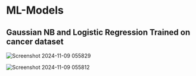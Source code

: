 # ML-Models
## Gaussian NB and Logistic Regression Trained on cancer dataset

![Screenshot 2024-11-09 055829](https://github.com/user-attachments/assets/4137acc3-0fce-45c5-8928-c85c279cef24)

![Screenshot 2024-11-09 055812](https://github.com/user-attachments/assets/ac47704c-95b4-477c-92db-5cd9ed22e921)
